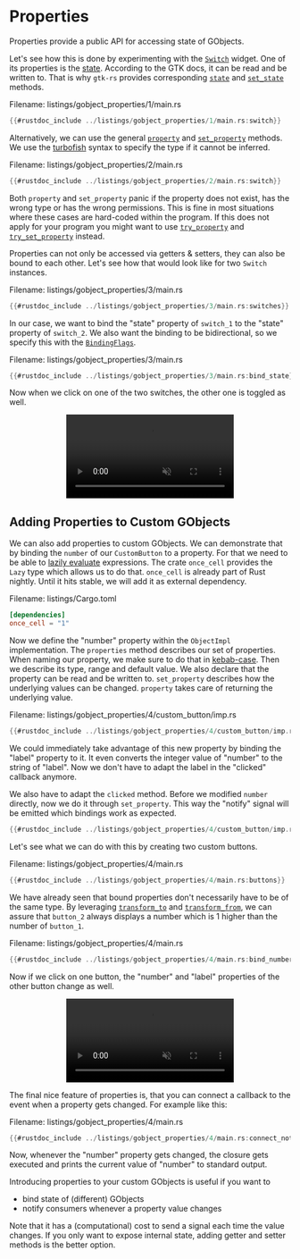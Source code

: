 # Properties

Properties provide a public API for accessing state of GObjects.

Let's see how this is done by experimenting with the [`Switch`](https://gtk-rs.org/gtk4-rs/stable/latest/docs/gtk4/struct.Switch.html) widget.
One of its properties is the [state](https://docs.gtk.org/gtk4/property.Switch.state.html).
According to the GTK docs, it can be read and be written to.
That is why `gtk-rs` provides corresponding [`state`](../docs/gtk4/struct.Switch.html#method.state) and [`set_state`](../docs/gtk4/struct.Switch.html#method.set_state) methods.

<span class="filename">Filename: listings/gobject_properties/1/main.rs</span>

```rust ,no_run,noplayground
{{#rustdoc_include ../listings/gobject_properties/1/main.rs:switch}}
```
Alternatively, we can use the general [`property`](http://gtk-rs.org/gtk-rs-core/stable/latest/docs/glib/object/trait.ObjectExt.html#tymethod.property) and [`set_property`](http://gtk-rs.org/gtk-rs-core/stable/latest/docs/glib/object/trait.ObjectExt.html#tymethod.set_property) methods.
We use the [turbofish](https://matematikaadit.github.io/posts/rust-turbofish.html) syntax to specify the type if it cannot be inferred.

<span class="filename">Filename: listings/gobject_properties/2/main.rs</span>

```rust ,no_run,noplayground
{{#rustdoc_include ../listings/gobject_properties/2/main.rs:switch}}
```

Both `property` and `set_property` panic if the property does not exist, has the wrong type or has the wrong permissions.
This is fine in most situations where these cases are hard-coded within the program.
If this does not apply for your program you might want to use [`try_property`](http://gtk-rs.org/gtk-rs-core/stable/latest/docs/glib/object/trait.ObjectExt.html#tymethod.try_property) and [`try_set_property`](http://gtk-rs.org/gtk-rs-core/stable/latest/docs/glib/object/trait.ObjectExt.html#tymethod.try_set_property) instead.

Properties can not only be accessed via getters & setters, they can also be bound to each other.
Let's see how that would look like for two `Switch` instances.

<span class="filename">Filename: listings/gobject_properties/3/main.rs</span>

```rust ,no_run,noplayground
{{#rustdoc_include ../listings/gobject_properties/3/main.rs:switches}}
```

In our case, we want to bind the "state" property of `switch_1` to the "state" property of `switch_2`.
We also want the binding to be bidirectional, so we specify this with the [`BindingFlags`](http://gtk-rs.org/gtk-rs-core/stable/latest/docs/glib/struct.BindingFlags.html).

<span class="filename">Filename: listings/gobject_properties/3/main.rs</span>

```rust ,no_run,noplayground
{{#rustdoc_include ../listings/gobject_properties/3/main.rs:bind_state}}
```

Now when we click on one of the two switches, the other one is toggled as well.

<div style="text-align:center">
 <video autoplay muted loop>
    <source src="vid/gobject_properties_switches.webm">
    Your browser does not support the video tag.
 </video>
</div>

## Adding Properties to Custom GObjects

We can also add properties to custom GObjects.
We can demonstrate that by binding the `number` of our `CustomButton` to a property.
For that we need to be able to [lazily evaluate](https://en.wikipedia.org/wiki/Lazy_evaluation) expressions.
The crate `once_cell` provides the `Lazy` type which allows us to do that.
`once_cell` is already part of Rust nightly.
Until it hits stable, we will add it as external dependency.

<span class="filename">Filename: listings/Cargo.toml</span>

```toml
[dependencies]
once_cell = "1"
```

Now we define the "number" property within the `ObjectImpl` implementation.
The `properties` method describes our set of properties.
When naming our property, we make sure to do that in [kebab-case](https://en.wikipedia.org/wiki/Letter_case#Kebab_case).
Then we describe its type, range and default value.
We also declare that the property can be read and be written to.
`set_property` describes how the underlying values can be changed.
`property` takes care of returning the underlying value.

<span class="filename">Filename: listings/gobject_properties/4/custom_button/imp.rs</span>

```rust ,no_run,noplayground
{{#rustdoc_include ../listings/gobject_properties/4/custom_button/imp.rs:object_impl}}
```

We could immediately take advantage of this new property by binding the "label" property to it.
It even converts the integer value of "number" to the string of "label".
Now we don't have to adapt the label in the "clicked" callback anymore.

We also have to adapt the `clicked` method.
Before we modified `number` directly, now we do it through `set_property`.
This way the "notify" signal will be emitted which bindings work as expected.

```rust ,no_run,noplayground
{{#rustdoc_include ../listings/gobject_properties/4/custom_button/imp.rs:button_impl}}
```

Let's see what we can do with this by creating two custom buttons.

<span class="filename">Filename: listings/gobject_properties/4/main.rs</span>

```rust ,no_run,noplayground
{{#rustdoc_include ../listings/gobject_properties/4/main.rs:buttons}}
```

We have already seen that bound properties don't necessarily have to be of the same type.
By leveraging [`transform_to`](http://gtk-rs.org/gtk-rs-core/stable/latest/docs/glib/object/struct.BindingBuilder.html#method.transform_to) and [`transform_from`](http://gtk-rs.org/gtk-rs-core/stable/latest/docs/glib/object/struct.BindingBuilder.html#method.transform_from), we can assure that `button_2` always displays a number which is 1 higher than the number of `button_1`.

<span class="filename">Filename: listings/gobject_properties/4/main.rs</span>

```rust ,no_run,noplayground
{{#rustdoc_include ../listings/gobject_properties/4/main.rs:bind_numbers}}
```
Now if we click on one button, the "number" and "label" properties of the other button change as well.

<div style="text-align:center">
 <video autoplay muted loop>
    <source src="vid/gobject_properties_buttons.webm">
    Your browser does not support the video tag.
 </video>
</div>

The final nice feature of properties is, that you can connect a callback to the event when a property gets changed.
For example like this:

<span class="filename">Filename: listings/gobject_properties/4/main.rs</span>

```rust ,no_run,noplayground
{{#rustdoc_include ../listings/gobject_properties/4/main.rs:connect_notify}}
```

Now, whenever the "number" property gets changed, the closure gets executed and prints the current value of "number" to standard output.

Introducing properties to your custom GObjects is useful if you want to
- bind state of (different) GObjects
- notify consumers whenever a property value changes

Note that it has a (computational) cost to send a signal each time the value changes.
If you only want to expose internal state, adding getter and setter methods is the better option.
